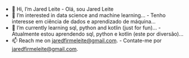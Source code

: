 - 👋 Hi, I’m Jared Leite - Olá, sou Jared Leite
- 👀 I’m interested in data science and machine learning... - Tenho interesse em ciência de dados e aprendizado de máquina...
- 🌱 I’m currently learning sql, python and kotlin (just for fun)... - Atualmente estou aprendendo sql, python e kotlin (este por diversão)...
- 📫 Reach me on jaredfirmeleite@gmail.com. - Contate-me por jaredfirmeleite@gmail.com.

<!---
jaredleite/jaredleite is a ✨ special ✨ repository because its `README.md` (this file) appears on your GitHub profile.
You can click the Preview link to take a look at your changes.
--->
